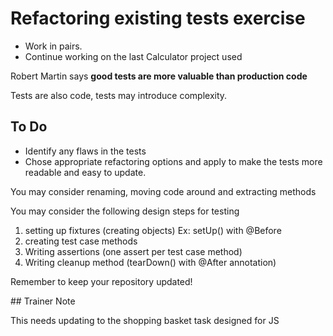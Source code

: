 # Refactoring existing tests exercise

- Work in pairs.
- Continue working on the last Calculator project used

Robert Martin says **good tests are more valuable than production code**

Tests are also code, tests may introduce complexity.

## To Do

- Identify any flaws in the tests
- Chose appropriate refactoring options and apply to make the tests more readable and easy to update.

You may consider renaming, moving code around and extracting methods

You may consider the following design steps for testing

1. setting up fixtures (creating objects) Ex: setUp() with @Before
2. creating test case methods
3. Writing assertions (one assert per test case method)
4. Writing cleanup method (tearDown() with @After annotation)

Remember to keep your repository updated!

## Trainer Note

This needs updating to the shopping basket task designed for JS
